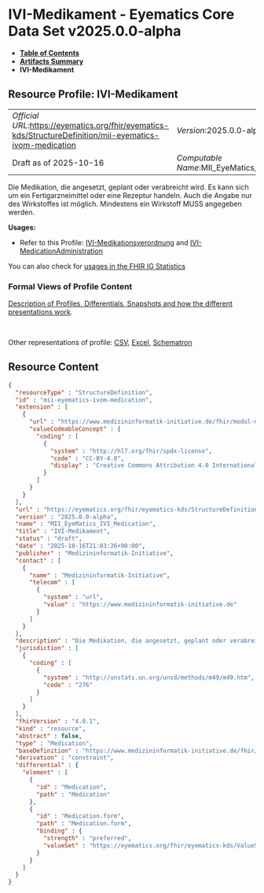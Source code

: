 # IVI-Medikament - Eyematics Core Data Set v2025.0.0-alpha

* [**Table of Contents**](toc.md)
* [**Artifacts Summary**](artifacts.md)
* **IVI-Medikament**

## Resource Profile: IVI-Medikament 

| | |
| :--- | :--- |
| *Official URL*:https://eyematics.org/fhir/eyematics-kds/StructureDefinition/mii-eyematics-ivom-medication | *Version*:2025.0.0-alpha |
| Draft as of 2025-10-16 | *Computable Name*:MII_EyeMatics_IVI_Medication |

 
Die Medikation, die angesetzt, geplant oder verabreicht wird. Es kann sich um ein Fertigarzneimittel oder eine Rezeptur handeln. Auch die Angabe nur des Wirkstoffes ist möglich. Mindestens ein Wirkstoff MUSS angegeben werden. 

**Usages:**

* Refer to this Profile: [IVI-Medikationsverordnung](StructureDefinition-mii-eyematics-ivi-medicationrequest.md) and [IVI-MedicationAdministration](StructureDefinition-mii-eyematics-ivom-medicationadministration.md)

You can also check for [usages in the FHIR IG Statistics](https://packages2.fhir.org/xig/eyematics-kerndatensatz|current/StructureDefinition/mii-eyematics-ivom-medication)

### Formal Views of Profile Content

 [Description of Profiles, Differentials, Snapshots and how the different presentations work](http://build.fhir.org/ig/FHIR/ig-guidance/readingIgs.html#structure-definitions). 

 

Other representations of profile: [CSV](StructureDefinition-mii-eyematics-ivom-medication.csv), [Excel](StructureDefinition-mii-eyematics-ivom-medication.xlsx), [Schematron](StructureDefinition-mii-eyematics-ivom-medication.sch) 



## Resource Content

```json
{
  "resourceType" : "StructureDefinition",
  "id" : "mii-eyematics-ivom-medication",
  "extension" : [
    {
      "url" : "https://www.medizininformatik-initiative.de/fhir/modul-meta/StructureDefinition/mii-ex-meta-license-codeable",
      "valueCodeableConcept" : {
        "coding" : [
          {
            "system" : "http://hl7.org/fhir/spdx-license",
            "code" : "CC-BY-4.0",
            "display" : "Creative Commons Attribution 4.0 International"
          }
        ]
      }
    }
  ],
  "url" : "https://eyematics.org/fhir/eyematics-kds/StructureDefinition/mii-eyematics-ivom-medication",
  "version" : "2025.0.0-alpha",
  "name" : "MII_EyeMatics_IVI_Medication",
  "title" : "IVI-Medikament",
  "status" : "draft",
  "date" : "2025-10-16T21:03:26+00:00",
  "publisher" : "Medizininformatik-Initiative",
  "contact" : [
    {
      "name" : "Medizininformatik-Initiative",
      "telecom" : [
        {
          "system" : "url",
          "value" : "https://www.medizininformatik-initiative.de"
        }
      ]
    }
  ],
  "description" : "Die Medikation, die angesetzt, geplant oder verabreicht wird. Es kann sich um ein Fertigarzneimittel oder eine Rezeptur handeln. Auch die Angabe nur des Wirkstoffes ist möglich. Mindestens ein Wirkstoff MUSS angegeben werden.",
  "jurisdiction" : [
    {
      "coding" : [
        {
          "system" : "http://unstats.un.org/unsd/methods/m49/m49.htm",
          "code" : "276"
        }
      ]
    }
  ],
  "fhirVersion" : "4.0.1",
  "kind" : "resource",
  "abstract" : false,
  "type" : "Medication",
  "baseDefinition" : "https://www.medizininformatik-initiative.de/fhir/core/modul-medikation/StructureDefinition/Medication",
  "derivation" : "constraint",
  "differential" : {
    "element" : [
      {
        "id" : "Medication",
        "path" : "Medication"
      },
      {
        "id" : "Medication.form",
        "path" : "Medication.form",
        "binding" : {
          "strength" : "preferred",
          "valueSet" : "https://eyematics.org/fhir/eyematics-kds/ValueSet/IVIMedicationForm"
        }
      }
    ]
  }
}

```

